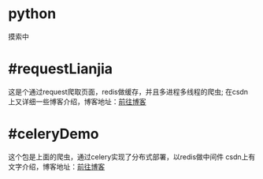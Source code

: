 # python
摸索中

# #requestLianjia 
这是个通过request爬取页面，redis做缓存，并且多进程多线程的爬虫;
在csdn 上又详细一些博客介绍，博客地址：[前往博客](https://blog.csdn.net/caca95/article/details/82217507)

# #celeryDemo
这个包是上面的爬虫，通过celery实现了分布式部署，以redis做中间件
csdn上有文字介绍，博客地址：[前往博客](https://blog.csdn.net/caca95/article/details/82227947)
